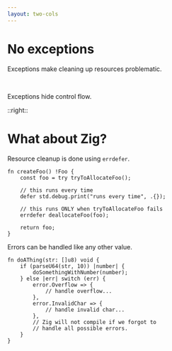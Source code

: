 ```yaml
---
layout: two-cols
---
```

# No exceptions

<Transform scale="0.75">

Exceptions make cleaning up resources problematic.

<Citation
  citeHref="https://google.github.io/styleguide/cppguide.html#Exceptions"
  citeText="Google C++ Style Guide">
  <template v-slot:quote>
    <p slot="quote">
    When you add a <code class="inline-code">throw</code> statement to an existing function, you must examine all of its transitive callers. Either they must make at least the basic exception safety guarantee, or they must never catch the exception and be happy with the program terminating as a result. For instance, if <code class="inline-code">f()</code> calls <code class="inline-code">g()</code> calls <code class="inline-code">h()</code>, and <code class="inline-code">h</code> throws an exception that <code class="inline-code">f</code> catches, <code class="inline-code">g</code> has to be careful or it may not clean up properly.
    </p>
  </template>
</Citation>

<br>

Exceptions hide control flow.

<Citation
  citeHref="https://google.github.io/styleguide/cppguide.html#Exceptions"
  citeText="Google C++ Style Guide">
  <template v-slot:quote>
    <p slot="quote">
    [...] exceptions make the control flow of programs difficult to evaluate by looking at code: functions may return in places you don't expect. This causes maintainability and debugging difficulties.</p>
  </template>
</Citation>

</Transform>

::right::

# What about Zig?

<Transform scale="0.75">

Resource cleanup is done using <code class="inline-code">errdefer</code>.

```text
fn createFoo() !Foo {
    const foo = try tryToAllocateFoo();

    // this runs every time
    defer std.debug.print("runs every time", .{});

    // this runs ONLY when tryToAllocateFoo fails
    errdefer deallocateFoo(foo);

    return foo;
}
```

Errors can be handled like any other value.

```text
fn doAThing(str: []u8) void {
    if (parseU64(str, 10)) |number| {
        doSomethingWithNumber(number);
    } else |err| switch (err) {
        error.Overflow => {
            // handle overflow...
        },
        error.InvalidChar => {
            // handle invalid char...
        },
        // Zig will not compile if we forgot to
        // handle all possible errors.
    }
}
```

</Transform>

<!--
https://ziglang.org/documentation/master/#errdefer
-->
